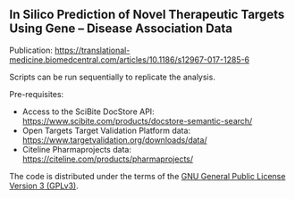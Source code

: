 ## In Silico Prediction of Novel Therapeutic Targets Using Gene – Disease Association Data

Publication: https://translational-medicine.biomedcentral.com/articles/10.1186/s12967-017-1285-6

Scripts can be run sequentially to replicate the analysis.

Pre-requisites:
- Access to the SciBite DocStore API: https://www.scibite.com/products/docstore-semantic-search/
- Open Targets Target Validation Platform data: https://www.targetvalidation.org/downloads/data/
- Citeline Pharmaprojects data: https://citeline.com/products/pharmaprojects/

The code is distributed under the terms of the [GNU General Public License Version 3 (GPLv3)](https://www.gnu.org/licenses/gpl-3.0.en.html).
